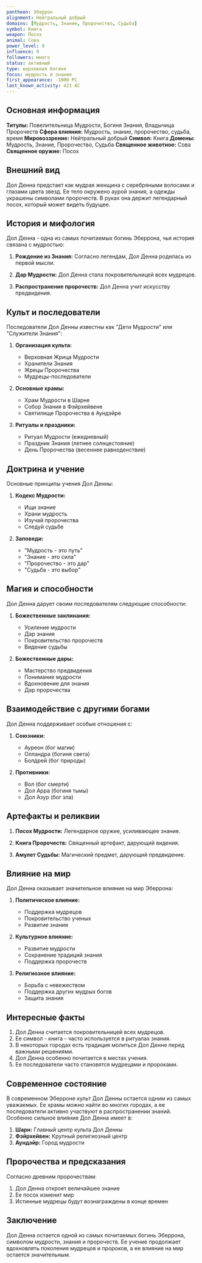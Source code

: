 ```yaml
---
pantheon: Эберрон
alignment: Нейтральный добрый
domains: [Мудрость, Знание, Пророчество, Судьба]
symbol: Книга
weapon: Посох
animal: Сова
power_level: 9
influence: 9
followers: много
status: активный
type: верховная богиня
focus: мудрость и знание
first_appearance: -1000 PC
last_known_activity: 421 AC
---
```


## Основная информация

**Титулы:** Повелительница Мудрости, Богиня Знания, Владычица Пророчеств
**Сфера влияния:** Мудрость, знание, пророчество, судьба, время
**Мировоззрение:** Нейтральный добрый
**Символ:** Книга
**Домены:** Мудрость, Знание, Пророчество, Судьба
**Священное животное:** Сова
**Священное оружие:** Посох

## Внешний вид

Дол Денна предстает как мудрая женщина с серебряными волосами и глазами цвета звезд. Ее тело окружено аурой знания, а одежды украшены символами пророчеств. В руках она держит легендарный посох, который может видеть будущее.

## История и мифология

Дол Денна - одна из самых почитаемых богинь Эберрона, чья история связана с мудростью:

1. **Рождение из Знания:** Согласно легендам, Дол Денна родилась из первой мысли.

2. **Дар Мудрости:** Дол Денна стала покровительницей всех мудрецов.

3. **Распространение пророчеств:** Дол Денна учит искусству предвидения.

## Культ и последователи

Последователи Дол Денны известны как "Дети Мудрости" или "Служители Знания":

1. **Организация культа:**

   - Верховная Жрица Мудрости
   - Хранители Знания
   - Жрецы Пророчества
   - Мудрецы-последователи

2. **Основные храмы:**

   - Храм Мудрости в Шарне
   - Собор Знания в Фэйрхейвене
   - Святилище Пророчества в Аундэйре

3. **Ритуалы и праздники:**
   - Ритуал Мудрости (ежедневный)
   - Праздник Знания (летнее солнцестояние)
   - День Пророчества (весеннее равноденствие)

## Доктрина и учение

Основные принципы учения Дол Денны:

1. **Кодекс Мудрости:**

   - Ищи знание
   - Храни мудрость
   - Изучай пророчества
   - Следуй судьбе

2. **Заповеди:**
   - "Мудрость - это путь"
   - "Знание - это сила"
   - "Пророчество - это дар"
   - "Судьба - это выбор"

## Магия и способности

Дол Денна дарует своим последователям следующие способности:

1. **Божественные заклинания:**

   - Усиление мудрости
   - Дар знания
   - Покровительство пророчеств
   - Видение судьбы

2. **Божественные дары:**
   - Мастерство предвидения
   - Понимание мудрости
   - Вдохновение для знания
   - Дар пророчества

## Взаимодействие с другими богами

Дол Денна поддерживает особые отношения с:

1. **Союзники:**

   - Ауреон (бог магии)
   - Олландра (богиня света)
   - Болдрей (бог природы)

2. **Противники:**
   - Вол (бог смерти)
   - Дол Арра (богиня тьмы)
   - Дол Азур (бог зла)

## Артефакты и реликвии

1. **Посох Мудрости:** Легендарное оружие, усиливающее знание.

2. **Книга Пророчеств:** Священный артефакт, дарующий видения.

3. **Амулет Судьбы:** Магический предмет, дарующий предвидение.

## Влияние на мир

Дол Денна оказывает значительное влияние на мир Эберрона:

1. **Политическое влияние:**

   - Поддержка мудрецов
   - Покровительство ученых
   - Развитие знания

2. **Культурное влияние:**

   - Развитие мудрости
   - Сохранение традиций знания
   - Поддержка пророчеств

3. **Религиозное влияние:**
   - Борьба с невежеством
   - Поддержка других мудрых богов
   - Защита знания

## Интересные факты

1. Дол Денна считается покровительницей всех мудрецов.
2. Ее символ - книга - часто используется в ритуалах знания.
3. В некоторых городах есть традиция молиться Дол Денне перед важными решениями.
4. Дол Денна особенно почитается в местах учения.
5. Ее последователи часто становятся мудрецами и пророками.

## Современное состояние

В современном Эберроне культ Дол Денны остается одним из самых уважаемых. Ее храмы можно найти во многих городах, а ее последователи активно участвуют в распространении знаний. Особенно сильное влияние Дол Денна имеет в:

1. **Шарн:** Главный центр культа Дол Денны
2. **Фэйрхейвен:** Крупный религиозный центр
3. **Аундэйр:** Город мудрости

## Пророчества и предсказания

Согласно древним пророчествам:

1. Дол Денна откроет величайшее знание
2. Ее посох изменит мир
3. Истинные мудрецы будут вознаграждены в конце времен

## Заключение

Дол Денна остается одной из самых почитаемых богинь Эберрона, символом мудрости, знания и пророчеств. Ее учение продолжает вдохновлять поколения мудрецов и пророков, а ее влияние на мир остается значительным.
